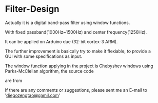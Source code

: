 Filter-Design
=============

Actually it is a digital band-pass filter using window functions.

With fixed passband(1000Hz~1500Hz) and center frequency(1250Hz).

It can be applied on Arduino due (32-bit cortex-3 ARM).

The further improvement is basically try to make it flexiable, to provide a GUI with some specifications as input.

The window function applying in the project is Chebyshev windows using Parks-McClellan algorithm, the source code

are from

If there are any comments or suggestions, please sent me an E-mail to 'diegozengtao@gamil.com'
